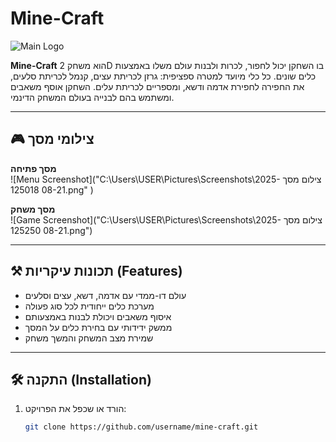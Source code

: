 # Mine-Craft

![Main Logo](assets/mainlogo.png)

**Mine-Craft** הוא משחק 2D בו השחקן יכול לחפור, לכרות ולבנות עולם משלו באמצעות כלים שונים. כל כלי מיועד למטרה ספציפית: גרזן לכריתת עצים, קנמל לכריתת סלעים, את החפירה לחפירת אדמה ודשא, ומספריים לכריתת עלים. השחקן אוסף משאבים ומשתמש בהם לבנייה בעולם המשחק הדינמי.

---

## 🎮 צילומי מסך

**מסך פתיחה**  
![Menu Screenshot]("C:\Users\USER\Pictures\Screenshots\צילום מסך 2025-08-21 125018.png"
)

**מסך משחק**  
![Game Screenshot]("C:\Users\USER\Pictures\Screenshots\צילום מסך 2025-08-21 125250.png")

---

## ⚒️ תכונות עיקריות (Features)

- עולם דו-ממדי עם אדמה, דשא, עצים וסלעים
- מערכת כלים ייחודית לכל סוג פעולה
- איסוף משאבים ויכולת לבנות באמצעותם
- ממשק ידידותי עם בחירת כלים על המסך
- שמירת מצב המשחק והמשך משחק

---

## 🛠️ התקנה (Installation)

1. הורד או שכפל את הפרויקט:
   ```bash
   git clone https://github.com/username/mine-craft.git
